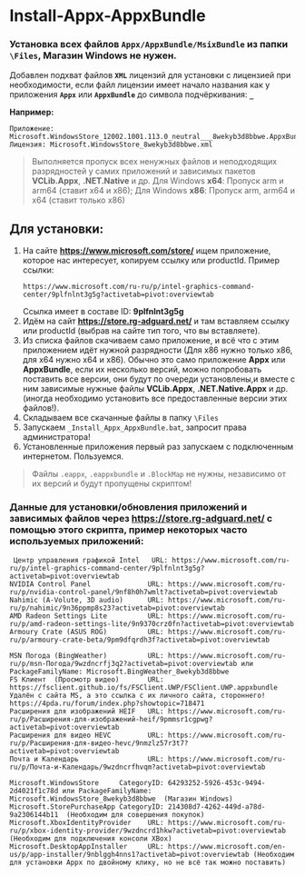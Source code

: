 # Install-Appx-AppxBundle
### Установка всех файлов `Appx/AppxBundle/MsixBundle` из папки `\Files`, Магазин Windows не нужен.

Добавлен подхват файлов **`XML`** лицензий для установки с лицензией при необходимости, если файл лицензии имеет начало названия как у приложения **`Appx`** или **`AppxBundle`** до символа подчёркивания: **`_`**

**Например:**
 ```
 Приложение: Microsoft.WindowsStore_12002.1001.113.0_neutral___8wekyb3d8bbwe.AppxBundle
 Лицензия: Microsoft.WindowsStore_8wekyb3d8bbwe.xml
 ```

 > Выполняется пропуск всех ненужных файлов и неподходящих разрядностей у самих приложений и зависимых пакетов **VCLib.Appx**, **.NET.Native** и др.
 > Для Windows **х64**: Пропуск arm и arm64 (ставит x64 и x86); Для Windows **x86**: Пропуск arm, arm64 и x64 (ставит только x86)

## Для установки:

 1. На сайте **https://www.microsoft.com/store/** ищем приложение, которое нас интересует, копируем ссылку или productId.
    Пример ссылки: 
    ```
    https://www.microsoft.com/ru-ru/p/intel-graphics-command-center/9plfnlnt3g5g?activetab=pivot:overviewtab
    ```
    Ссылка имеет в составе ID: **9plfnlnt3g5g**
 2. Идём на сайт **https://store.rg-adguard.net/** и там вставляем ссылку или productId (выбрав на сайте тип того, что вы вставляете).
 3. Из списка файлов скачиваем само приложение, и всё что с этим приложением идёт нужной разрядности (Для x86 нужно только x86, для x64 нужно x64 и x86).
    Обычно это само приложение **Appx** или **AppxBundle**, если их несколько версий, можно попробовать поставить все версии, они будут по очереди установлены,и вместе с ним зависимые нужные файлы **VCLib.Appx**, **.NET.Native.Appx** и др. (иногда необходимо установить все предоставленные версии этих файлов!).
 4. Складываем все скачанные файлы в папку `\Files`
 5. Запускаем `_Install_Appx_AppxBundle.bat`, запросит права администратора!
 6. Установленные приложения первый раз запускаем с подключенным интернетом. Пользуемся.

 > Файлы `.eappx`, `.eappxbundle` и `.BlockMap` не нужны, независимо от их версий и будут пропущены скриптом!

 ### Данные для установки/обновления приложений и зависимых файлов через **https://store.rg-adguard.net/** с помощью этого скрипта, пример некоторых часто используемых приложений:
 ```
  Центр управления графикой Intel   URL: https://www.microsoft.com/ru-ru/p/intel-graphics-command-center/9plfnlnt3g5g?activetab=pivot:overviewtab
 NVIDIA Control Panel              URL: https://www.microsoft.com/ru-ru/p/nvidia-control-panel/9nf8h0h7wmlt?activetab=pivot:overviewtab
 Nahimic (A-Volute, 3D audio)      URL: https://www.microsoft.com/ru-ru/p/nahimic/9n36ppmp8s23?activetab=pivot:overviewtab
 AMD Radeon Settings Lite          URL: https://www.microsoft.com/ru-ru/p/amd-radeon-settings-lite/9n9370crz0fn?activetab=pivot:overviewtab
 Armoury Crate (ASUS ROG)          URL: https://www.microsoft.com/ru-ru/p/armoury-crate-beta/9pm9dfqrdh3f?activetab=pivot:overviewtab

 MSN Погода (BingWeather)          URL: https://www.microsoft.com/ru-ru/p/msn-Погода/9wzdncrfj3q2?activetab=pivot:overviewtab или PackageFamilyName: Microsoft.BingWeather_8wekyb3d8bbwe
 FS Клиент  (Просмотр видео)       URL: https://fsclient.github.io/fs/FSClient.UWP/FSClient.UWP.appxbundle   Удалён с сайта MS, а это ссылка с их личного сайта, стороннего! https://4pda.ru/forum/index.php?showtopic=718471
 Расширения для изображений HEIF   URL: https://www.microsoft.com/ru-ru/p/Расширения-для-изображений-heif/9pmmsr1cgpwg?activetab=pivot:overviewtab
 Расширения для видео HEVC         URL: https://www.microsoft.com/ru-ru/p/Расширения-для-видео-hevc/9nmzlz57r3t7?activetab=pivot:overviewtab
 Почта и Календарь                 URL: https://www.microsoft.com/ru-ru/p/Почта-и-Календарь/9wzdncrfhvqm?activetab=pivot:overviewtab

 Microsoft.WindowsStore     CategoryID: 64293252-5926-453c-9494-2d4021f1c78d или PackageFamilyName: Microsoft.WindowsStore_8wekyb3d8bbwe  (Магазин Windows)
 Microsoft.StorePurchaseApp CategoryID: 214308d7-4262-449d-a78d-9a2306144b11  (Необходим для совершения покупок)
 Microsoft.XboxIdentityProvider    URL: https://www.microsoft.com/ru-ru/p/xbox-identity-provider/9wzdncrd1hkw?activetab=pivot:overviewtab (Необходим для подключения консоли XBox)
 Microsoft.DesktopAppInstaller     URL: https://www.microsoft.com/en-us/p/app-installer/9nblggh4nns1?activetab=pivot:overviewtab (Необходим для установки Appx по двойному клику, но не всё так можно поставить)
 ```